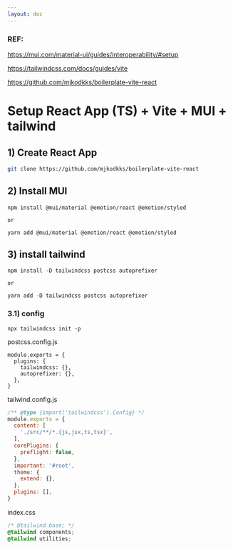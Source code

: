 ```yaml
---
layout: doc
---
```


### REF:
https://mui.com/material-ui/guides/interoperability/#setup

https://tailwindcss.com/docs/guides/vite

https://github.com/mjkodkks/boilerplate-vite-react


# Setup React App (TS) + Vite + MUI + tailwind
##  1) Create React App 
```sh
git clone https://github.com/mjkodkks/boilerplate-vite-react
```

## 2) Install MUI
```
npm install @mui/material @emotion/react @emotion/styled

or

yarn add @mui/material @emotion/react @emotion/styled
```

## 3) install tailwind
```
npm install -D tailwindcss postcss autoprefixer

or

yarn add -D tailwindcss postcss autoprefixer

```

### 3.1) config 
```
npx tailwindcss init -p
```
postcss.config.js
```
module.exports = {
  plugins: {
    tailwindcss: {},
    autoprefixer: {},
  },
}

```

tailwind.config.js
```tailwind.config.js
/** @type {import('tailwindcss').Config} */
module.exports = {
  content: [
    './src/**/*.{js,jsx,ts,tsx}',
  ],
  corePlugins: {
    preflight: false,
  },
  important: '#root',
  theme: {
    extend: {},
  },
  plugins: [],
}
```

index.css
```index.css (main css file in project)
/* @tailwind base; */
@tailwind components;
@tailwind utilities;
```